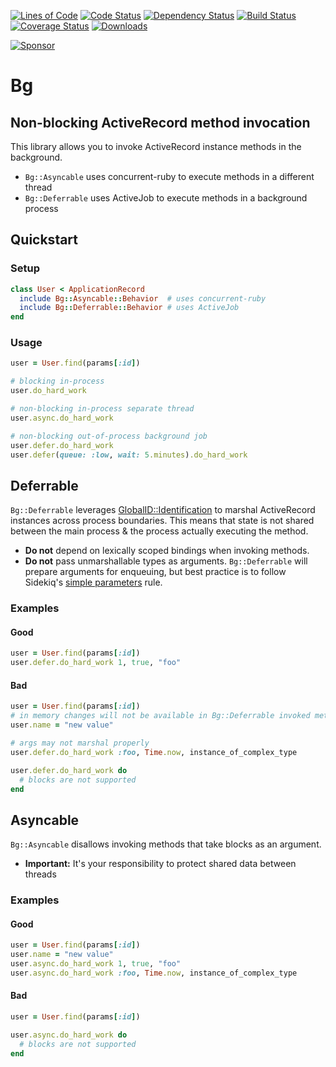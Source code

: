 [![Lines of Code](http://img.shields.io/badge/lines_of_code-117-brightgreen.svg?style=flat)](http://blog.codinghorror.com/the-best-code-is-no-code-at-all/)
[![Code Status](http://img.shields.io/codeclimate/github/hopsoft/bg.svg?style=flat)](https://codeclimate.com/github/hopsoft/bg)
[![Dependency Status](http://img.shields.io/gemnasium/hopsoft/bg.svg?style=flat)](https://gemnasium.com/hopsoft/bg)
[![Build Status](http://img.shields.io/travis/hopsoft/bg.svg?style=flat)](https://travis-ci.org/hopsoft/bg)
[![Coverage Status](https://img.shields.io/coveralls/hopsoft/bg.svg?style=flat)](https://coveralls.io/r/hopsoft/bg?branch=master)
[![Downloads](http://img.shields.io/gem/dt/bg.svg?style=flat)](http://rubygems.org/gems/bg)

[![Sponsor](https://app.codesponsor.io/embed/QMSjMHrtPhvfmCnk5Hbikhhr/hopsoft/bg.svg)](https://app.codesponsor.io/link/QMSjMHrtPhvfmCnk5Hbikhhr/hopsoft/bg)

# Bg

## Non-blocking ActiveRecord method invocation

This library allows you to invoke ActiveRecord instance methods in the background.

* `Bg::Asyncable` uses concurrent-ruby to execute methods in a different thread
* `Bg::Deferrable` uses ActiveJob to execute methods in a background process


## Quickstart

### Setup

```ruby
class User < ApplicationRecord
  include Bg::Asyncable::Behavior  # uses concurrent-ruby
  include Bg::Deferrable::Behavior # uses ActiveJob
end
```

### Usage

```ruby
user = User.find(params[:id])

# blocking in-process
user.do_hard_work

# non-blocking in-process separate thread
user.async.do_hard_work

# non-blocking out-of-process background job
user.defer.do_hard_work
user.defer(queue: :low, wait: 5.minutes).do_hard_work
```

## Deferrable

`Bg::Deferrable` leverages [GlobalID::Identification](https://github.com/rails/globalid) to marshal ActiveRecord instances across process boundaries.
This means that state is not shared between the main process & the process actually executing the method.

* __Do not__ depend on lexically scoped bindings when invoking methods.
* __Do not__ pass unmarshallable types as arguments.
  `Bg::Deferrable` will prepare arguments for enqueuing, but best practice is to follow
  Sidekiq's [simple parameters](https://github.com/mperham/sidekiq/wiki/Best-Practices#1-make-your-job-parameters-small-and-simple) rule.

### Examples

#### Good

```ruby
user = User.find(params[:id])
user.defer.do_hard_work 1, true, "foo"
```

#### Bad

```ruby
user = User.find(params[:id])
# in memory changes will not be available in Bg::Deferrable invoked methods
user.name = "new value"

# args may not marshal properly
user.defer.do_hard_work :foo, Time.now, instance_of_complex_type

user.defer.do_hard_work do
  # blocks are not supported
end
```

## Asyncable

`Bg::Asyncable` disallows invoking methods that take blocks as an argument.

* __Important:__ It's your responsibility to protect shared data between threads

### Examples

#### Good

```ruby
user = User.find(params[:id])
user.name = "new value"
user.async.do_hard_work 1, true, "foo"
user.async.do_hard_work :foo, Time.now, instance_of_complex_type
```

#### Bad

```ruby
user = User.find(params[:id])

user.async.do_hard_work do
  # blocks are not supported
end
```

